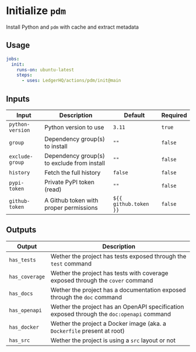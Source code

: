 # Initialize `pdm`

Install Python and `pdm` with cache and extract metadata

## Usage

```yaml
jobs:
  init:
    runs-on: ubuntu-latest
    steps:
      - uses: LedgerHQ/actions/pdm/init@main
```

## Inputs

| Input | Description | Default | Required |
|-------|-------------|---------|----------|
| `python-version` | Python version to use | `3.11` | `true` |
| `group` | Dependency group(s) to install | `""` | `false` |
| `exclude-group` | Dependency group(s) to exclude from install | `""` | `false` |
| `history` | Fetch the full history | `false` | `false` |
| `pypi-token` | Private PyPI token (read) | `""` | `false` |
| `github-token` | A Github token with proper permissions | `${{ github.token }}` | `false` |


## Outputs

| Output | Description |
|--------|-------------|
| `has_tests` | Wether the project has tests exposed through the `test` command |
| `has_coverage` | Wether the project has tests with coverage exposed through the `cover` command |
| `has_docs` | Wether the project has a documentation exposed through the `doc` command |
| `has_openapi` | Wether the project has an OpenAPI specification exposed through the `doc:openapi` command |
| `has_docker` | Wether the project a Docker image (aka. a `Dockerfile` present at root) |
| `has_src` | Wether the project is using a `src` layout or not |


